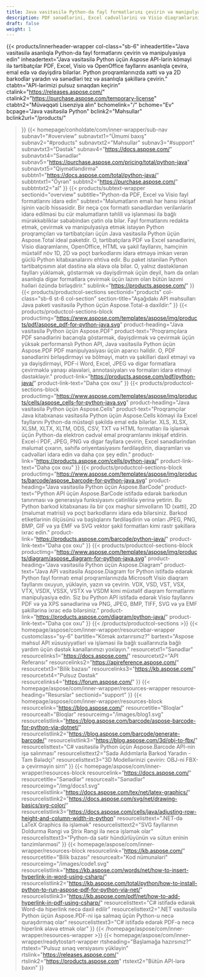 ```yaml
---
title: Java vasitəsilə Python-da fayl formatlarını çevirin və manipulyasiya edin
description: PDF sənədlərini, Excel cədvəllərini və Visio diaqramlarını redaktə edin, çevirin və manipulyasiya edin və ya Aspose API-ləri ilə Java vasitəsilə Python-da 1D və 2D barkodlar yaradın.
draft: false
weight: 1
---
```

{{< products/innerheader-wrapper col-class="sb-6"
  inheadertitle="Java vasitəsilə asanlıqla Python-da fayl formatlarını çevirin və manipulyasiya edin"
  inheadertext="Java vasitəsilə Python üçün Aspose API-lərin köməyi ilə tərtibatçılar PDF, Excel, Visio və OpenOffice fayllarını asanlıqla çevirə, emal edə və dəyişdirə bilərlər. Python proqramlarınızda xətti və ya 2D barkodlar yaradın və sənədləri tez və asanlıqla şəkillərə çevirin."
  ctabtn="API-lərimizi pulsuz sınaqdan keçirin"
  ctalink="https://releases.aspose.com/"
  ctalink2="https://purchase.aspose.com/temporary-license"
  ctabtn2="Müvəqqəti Lisenziya alın"
  bchomelink="/"
  bchome="Ev"
  bcpage="Java vasitəsilə Python"
  bclink2="Məhsullar"
  bclink2url="/products/"
  >}}
  {{< homepage/conholdate/com/inner-wrapper/sub-nav 
subnav1="#overview"
subnavtxt1="Ümumi baxış" 
subnav2="#products"
subnavtxt2="Məhsullar" 
subnav3="#support"
subnavtxt3="Dəstək" 
subnav4="https://docs.aspose.com/"
subnavtxt4="Sənədlər" 
subnav5="https://purchase.aspose.com/pricing/total/python-java"
subnavtxt5="Qiymətləndirmə" 
subbtn1="https://docs.aspose.com/total/python-java/"
subbtntxt1="Öyrən"
subbtn2="https://purchase.aspose.com/"
subbtntxt2="al"
>}}
   {{< products/subtext-wrapper sectionid="overview" 
   subtitle="Python-da PDF, Excel və Visio fayl formatlarını idarə edin"
   subtext="Məlumatların emalı hər hansı inkişaf işinin vacib hissəsidir. Bir neçə çox formatlı sənədlərdən verilənlərin idarə edilməsi bu cür məlumatların təhlili və işlənməsi ilə bağlı mürəkkəbliklər səbəbindən çətin ola bilər. Fayl formatlarını redaktə etmək, çevirmək və manipulyasiya etmək istəyən Python proqramçıları və tərtibatçıları üçün Java vasitəsilə Python üçün Aspose.Total ideal paketdir. O, tərtibatçılara PDF və Excel sənədlərini, Visio diaqramlarını, OpenOffice, HTML və şəkil fayllarını, həmçinin müxtəlif növ 1D, 2D və poçt barkodlarını idarə etməyə imkan verən güclü Python kitabxanalarını ehtiva edir. Bu paket istənilən Python tərtibatçısının alət dəstinə əla əlavə ola bilər. O, yalnız dəstəklənən faylları yükləmək, göstərmək və dəyişdirmək üçün deyil, həm də onları asanlıqla digər formatlara çevirmək üçün lazım olan bütün lazımi həlləri özündə birləşdirir."
   sublink="https://products.aspose.com/"
   >}} 
{{< products/productcol-sections
sectionid="products" 
col-class="sb-6 st-6 col-section"
section-title="Aşağıdakı API məhsulları Java paketi vasitəsilə Python üçün Aspose.Total-a daxildir:"
>}}
{{< products/productcol-sections-block
productimg="https://www.aspose.com/templates/aspose/img/products/pdf/aspose_pdf-for-python-java.svg"
product-heading="Java vasitəsilə Python üçün Aspose.PDF"
product-text="Proqramçılara PDF sənədlərini bacarıqla göstərmək, dəyişdirmək və çevirmək üçün yüksək performanslı Python API, Java vasitəsilə Python üçün Aspose.PDF PDF manipulyasiyası üçün aparıcı həlldir. O, PDF sənədlərini birləşdirməyi və bölməyi, mətn və şəkilləri daxil etməyi və ya dəyişdirməyi, PDF-i Word, Excel, JPEG və digər formatlara çevirməklə yanaşı əlavələri, annotasiyaları və formaları idarə etməyi dəstəkləyir."
product-link="https://products.aspose.com/pdf/python-java/"
product-link-text="Daha çox oxu"
>}}
{{< products/productcol-sections-block
productimg="https://www.aspose.com/templates/aspose/img/products/cells/aspose_cells-for-python-java.svg"
product-heading="Java vasitəsilə Python üçün Aspose.Cells"
product-text="Proqramçılar Java kitabxanası vasitəsilə Python üçün Aspose.Cells köməyi ilə Excel fayllarını Python-da müstəqil şəkildə emal edə bilərlər. XLS, XLSX, XLSM, XLTX, XLTM, ODS, CSV, TXT və HTML formatları ilə işləmək üçün Python-da elektron cədvəl emal proqramlarını inkişaf etdirin. Excel-i PDF, JPEG, PNG və digər fayllara çevirin, Excel sənədlərindən məlumat çıxarın, səhifə oriyentasiyasını fərdiləşdirin, diaqramları və cədvəlləri idarə edin və daha çox şey edin."
product-link="https://products.aspose.com/cells/python-java/"
product-link-text="Daha çox oxu"
>}}
{{< products/productcol-sections-block
productimg="https://www.aspose.com/templates/aspose/img/products/barcode/aspose_barcode-for-python-java.svg"
product-heading="Java vasitəsilə Python üçün Aspose.BarCode"
product-text="Python API üçün Aspose.BarCode istifadə edərək barkodun tanınması və generasiya funksiyasını çətinliklə yerinə yetirin. Bu Python barkod kitabxanası ilə bir çox məşhur simvolların 1D (xətti), 2D (məlumat matrisi) və poçt barkodlarını idarə edə bilərsiniz. Barkod etiketlərinin ölçüsünü və başlıqlarını fərdiləşdirin və onları JPEG, PNG, BMP, GIF və ya EMF və SVG vektor şəkil formatları kimi rastr şəkillərə ixrac edin."
product-link="https://products.aspose.com/barcode/python-java/"
product-link-text="Daha çox oxu"
>}}
{{< products/productcol-sections-block
productimg="https://www.aspose.com/templates/aspose/img/products/diagram/aspose_diagram-for-python-java.svg"
product-heading="Java vasitəsilə Python üçün Aspose.Diagram"
product-text="Java API vasitəsilə Aspose.Diagram for Python istifadə edərək Python fayl formatı emal proqramlarınızda Microsoft Visio diaqram fayllarını oxuyun, yükləyin, yazın və çevirin. VDX, VSD, VST, VSX, VTX, VSDX, VSSX, VSTX və VSDM kimi müxtəlif diaqram formatlarını manipulyasiya edin. Siz bu Python API istifadə edərək Visio fayllarını PDF və ya XPS sənədlərinə və PNG, JPEG, BMP, TIFF, SVG və ya EMF şəkillərinə ixrac edə bilərsiniz."
product-link="https://products.aspose.com/diagram/python-java/"
product-link-text="Daha çox oxu"
>}}
{{< /products/productcol-sections >}}
{{< homepage/aspose/com/inner-wrapper/resourcebar-wrapper
customclass="sy-6"
bartitle="Kömək axtarırsınız?"
bartext="Aspose məhsul API xüsusiyyətləri və işləməsi ilə bağlı suallarınızla bağlı yardım üçün dəstək kanallarımızı yoxlayın."
resourcetxt1="Sənədlər"
resourcelinks1="https://docs.aspose.com/"
resourcetxt2="API Referansı"
resourcelinks2="https://apireference.aspose.com/"
resourcetxt3="Bilik bazası"
resourcelinks3="https://kb.aspose.com/"
resourcetxt4="Pulsuz Dəstək"
resourcelinks4="https://forum.aspose.com/"
>}}
{{< homepage/aspose/com/inner-wrapper/resources-wrapper
resource-heading="Resurslar"
sectionid="support"
>}}
{{< homepage/aspose/com/inner-wrapper/resources-block
resourcelink="https://blog.aspose.com/"
resourcetitle="Bloqlar"
resourcealt="Bloqlar"
resourceimg="/images/blog1.svg"
resourcelistlink="https://blog.aspose.com/barcode/aspose-barcode-for-python-via-dotnet/"
resourcelistlink2="https://blog.aspose.com/barcode/generate-barcode/"
resourcelistlink3="https://blog.aspose.com/3d/obj-to-fbx/"
resourcelisttext="C# vasitəsilə Python üçün Aspose.Barcode API-nin işə salınması"
resourcelisttext2="Sadə Addımlarla Barkod Yaradın - Tam Bələdçi"
resourcelisttext3="3D Modellərinizi çevirin: OBJ-ni FBX-ə çevirməyin sirri"
>}}
{{< homepage/aspose/com/inner-wrapper/resources-block
resourcelink="https://docs.aspose.com/"
resourcetitle="Sənədlər"
resourcealt="Sənədlər"
resourceimg="/img/docs1.svg"
resourcelistlink="https://docs.aspose.com/tex/net/latex-graphics/"
resourcelistlink2="https://docs.aspose.com/svg/net/drawing-basics/svg-color/"
resourcelistlink3="https://docs.aspose.com/cells/java/adjusting-row-height-and-column-width-in-python"
resourcelisttext=".NET-də LaTeX Graphics ilə işləmək"
resourcelisttext2="SVG fayllarının Doldurma Rəngi və Ştrix Rəngi ilə necə işləmək olar"
resourcelisttext3="Python-da sətir hündürlüyünün və sütun eninin tənzimlənməsi"
>}}
{{< homepage/aspose/com/inner-wrapper/resources-block
resourcelink="https://kb.aspose.com/"
resourcetitle="Bilik bazası"
resourcealt="Kod nümunələri"
resourceimg="/images/code1.svg"
resourcelistlink="https://kb.aspose.com/words/net/how-to-insert-hyperlink-in-word-using-csharp/"
resourcelistlink2="https://kb.aspose.com/total/python/how-to-install-python-to-run-aspose-pdf-for-python-via-net/"
resourcelistlink3="https://kb.aspose.com/pdf/net/how-to-add-hyperlink-in-pdf-using-csharp/"
resourcelisttext="C# istifadə edərək Word-də hiperlink necə daxil edilir"
resourcelisttext2=".NET vasitəsilə Python üçün Aspose.PDF-ni işə salmaq üçün Python-u necə quraşdırmaq olar"
resourcelisttext3="C# istifadə edərək PDF-ə necə hiperlink əlavə etmək olar"
>}}
{{< /homepage/aspose/com/inner-wrapper/resources-wrapper >}}
{{< homepage/aspose/com/inner-wrapper/readytostart-wrapper
rtsheading="Başlamağa hazırsınız?"
rtstext="Pulsuz sınaq versiyasını yükləyin"
rtslink="https://releases.aspose.com/"
rtslink2="https://products.aspose.com"
rtstext2="Bütün API-lərə baxın"
>}}
